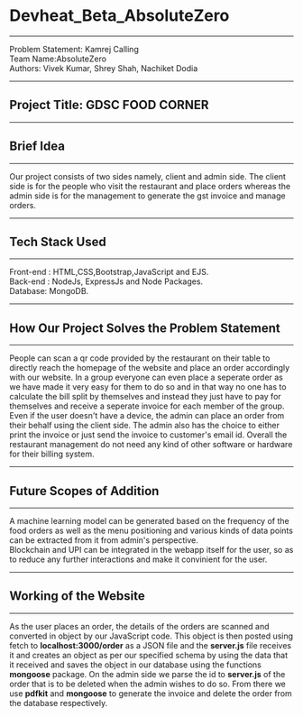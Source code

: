 # Devheat_Beta_AbsoluteZero
---
Problem Statement: Kamrej Calling\
Team Name:AbsoluteZero\
Authors: Vivek Kumar, Shrey Shah, Nachiket Dodia
***
## Project Title: GDSC FOOD CORNER
---
## Brief Idea
---
Our project consists of two sides namely, client and admin side. The client side is for
the people who visit the restaurant and place orders whereas the admin side is for the
management to generate the gst invoice and manage orders.
***
## Tech Stack Used
---
Front-end : HTML,CSS,Bootstrap,JavaScript and EJS.\
Back-end : NodeJs, ExpressJs and Node Packages.\
Database: MongoDB.
***
## How Our Project Solves the Problem Statement
---
People can scan a qr code provided by the restaurant on their table to directly reach the homepage of the website and place an order accordingly with our website. In a group everyone can even place a seperate order as we have made it very easy for them to do so and in that way no one has to calculate the bill split by themselves and instead they just have to pay for themselves and receive a seperate invoice for each member of the group. Even if the user doesn't have a device, the admin can place an order from their behalf using the client side. The admin also has the choice to either print the invoice or just send the invoice to customer's email id. Overall the restaurant management do not need any kind of other software or hardware for their billing system.
***
## Future Scopes of Addition
---
A machine learning model can be generated based on the frequency of the food orders as well as the menu positioning and various kinds of data points can be extracted from it from admin's perspective.\
Blockchain and UPI can be integrated in the webapp itself for the user, so as to reduce any further interactions and make it convinient for the user.
***
## Working of the Website
---
As the user places an order, the details of the orders are scanned and converted in object by our JavaScript code. This object is then posted using fetch to **localhost:3000/order** as a JSON file and the **server.js** file receives it and creates an object as per our specified schema by using the data that it received and saves the object in our database using the functions **mongoose** package. On the admin side we parse the id to **server.js** of the order that is to be deleted when the admin wishes to do so. From there we use **pdfkit** and **mongoose** to generate the invoice and delete the order from the database respectively.